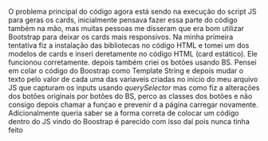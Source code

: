 O problema principal do código agora está sendo na execução do script JS para geras os cards, inicialmente pensava fazer essa parte do código também na mão, mas muitas pessoas me disseram que era bom utilizar Bootstrap para deixar os cards mais responsivos. 
Na minha primeira tentativa fiz a instalação das bibliotecas no código HTML e tomei um dos modelos de cards e inseri deretamente no código HTML (card estático). Ele funcionou corretamente. depois também criei os botões usando BS.
Pensei em colar o código do Boostrap como Template String e depois mudar o texto pelo valor de cada uma das variaveis criadas no inicio do meu arquivo JS que capturam os inputs usando *querySelector* mas como fiz a alterações dos botões originais por botões do BS, perco as classes dos botões e não consigo depois chamar a funçao e prevenir d a página carregar novamente.
Adicionalmente queria saber se a forma correta de colocar um código dentro do JS vindo do Boostrap é parecido com isso daí pois nunca tinha feito 